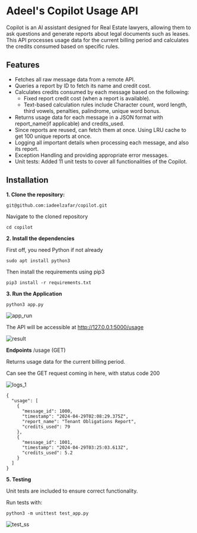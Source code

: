 # Adeel's Copilot Usage API

Copilot is an AI assistant designed for Real Estate lawyers, allowing them to ask questions and generate reports about legal documents such as leases. This API processes usage data for the current billing period and calculates the credits consumed based on specific rules.

## Features

- Fetches all raw message data from a remote API.
- Queries a report by ID to fetch its name and credit cost.
- Calculates credits consumed by each message based on the following:
  - Fixed report credit cost (when a report is available).
  - Text-based calculation rules include Character count, word length, third vowels, penalties, palindrome, unique word bonus.
- Returns usage data for each message in a JSON format with report_name(if applicable) and credits_used.
- Since reports are reused, can fetch them at once. Using LRU cache to get 100 unique reports at once.
- Logging all important details when processing each message, and also its report.
- Exception Handling and providing appropriate error messages.
- Unit tests: Added 11 unit tests to cover all functionalities of the Copilot.

## Installation

**1. Clone the repository:**
```
git@github.com:iadeelzafar/copilot.git
```
Navigate to the cloned repository
```
cd copilot
```
**2. Install the dependencies**

First off, you need Python if not already
```
sudo apt install python3
```
Then install the requirements using pip3
```
pip3 install -r requirements.txt
```

**3. Run the Application**

```
python3 app.py
```
![app_run](https://github.com/user-attachments/assets/e5a7343c-9dfc-459a-9af4-9758822f61f1)

The API will be accessible at http://127.0.0.1:5000/usage

![result](https://github.com/user-attachments/assets/82c50eba-295e-44c2-8306-a3447fb3f9fd)

**Endpoints** /usage (GET)

Returns usage data for the current billing period.

Can see the GET request coming in here, with status code 200

![logs_1](https://github.com/user-attachments/assets/9f18b66a-f45c-441b-9f24-264495778522)

```
{
  "usage": [
    {
      "message_id": 1000,
      "timestamp": "2024-04-29T02:08:29.375Z",
      "report_name": "Tenant Obligations Report",
      "credits_used": 79
    },
    {
      "message_id": 1001,
      "timestamp": "2024-04-29T03:25:03.613Z",
      "credits_used": 5.2
    }
  ]
}
```

**5. Testing**

Unit tests are included to ensure correct functionality.

Run tests with:
```
python3 -m unittest test_app.py
```
![test_ss](https://github.com/user-attachments/assets/8f827e99-6f9a-41e0-ae7c-77a57d1f2377)


